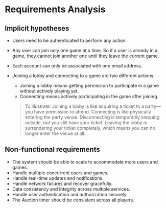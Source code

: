 # Requirements Analysis

## Implicit hypotheses

* Users need to be authenticated to perform any action.
* Any user can join only one game at a time. So if a user is already in a game,
  they cannot join another one until they leave the current game.
* Each account can only be associated with one email address.
* Joining a lobby and connecting to a game are two different actions:
    - Joining a lobby means getting permission to participate in a game without actively playing yet.
    - Connecting means actively participating in the game after joining.

  > To illustrate: Joining a lobby is like acquiring a ticket to a party—you have permission to attend.
  Connecting is like physically entering the party venue. Disconnecting is temporarily stepping outside,
  but you still have your ticket. Leaving the lobby is surrendering your ticket completely,
  which means you can no longer enter the venue at all.

## Non-functional requirements

* The system should be able to scale to accommodate more users and games.
* Handle multiple concurrent users and games.
* Handle real-time updates and notifications.
* Handle network failures and recover gracefully.
* Data consistency and integrity across multiple services.
* Handle user authentication and authorization securely.
* The Auction timer should be consistent across all players.